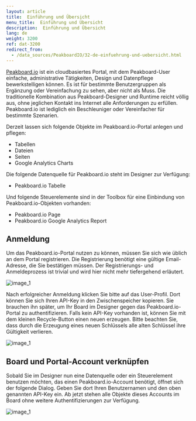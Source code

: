 ```yaml
---
layout: article
title:  Einführung und Übersicht
menu_title:  Einführung und Übersicht
description:  Einführung und Übersicht
lang: de
weight: 3200
ref: dat-3200
redirect_from:
  - /data_sources/PeakboardIO/32-de-einfuehrung-und-uebersicht.html
---
```

[Peakboard.io](http://peakboard.io/) ist ein cloudbasiertes Portal, mit dem Peakboard-User einfache, administrative Tätigkeiten, Design und Datenpflege bewerkstelligen können. Es ist für bestimmte Benutzergruppen als Ergänzung oder Vereinfachung zu sehen, aber nicht als Muss. Die traditionelle Kombination aus Peakboard-Designer und Runtime reicht völlig aus, ohne jeglichen Kontakt ins Internet alle Anforderungen zu erfüllen. Peakboard.io ist lediglich ein Beschleuniger oder Vereinfacher für bestimmte Szenarien.

Derzeit lassen sich folgende Objekte im Peakboard.io-Portal anlegen und pflegen:

* Tabellen
* Dateien
* Seiten
* Google Analytics Charts

Die folgende Datenquelle für Peakboard.io steht im Designer zur Verfügung:

 * Peakboard.io Tabelle

Und folgende Steuerelemente sind in der Toolbox für eine Einbindung von Peakboard.io-Objekten vorhanden:

* Peakboard.io Page
* Peakboard.io Google Analytics Report

## Anmeldung

Um das Peakboard.io-Portal nutzen zu können, müssen Sie sich wie üblich an dem Portal registrieren. Die Registrierung benötigt eine gültige Email-Adresse, die Sie bestätigen müssen. Der Registrierungs- und Anmeldeprozess ist trivial und wird hier nicht mehr tiefergehend erläutert.


![image_1](/assets/images/peakboard-io/intro/peakboardio_01.png)

Nach erfolgreicher Anmeldung klicken Sie bitte auf das User-Profil. Dort können Sie sich Ihren API-Key in den Zwischenspeicher kopieren. Sie brauchen ihn später, um Ihr Board im Designer gegen das Peakboard.io-Portal zu authentifizieren. Falls kein API-Key vorhanden ist, können Sie mit dem kleinen Recycle-Button einen neuen erzeugen. Bitte beachten Sie, dass durch die Erzeugung eines neuen Schlüssels alle alten Schlüssel ihre Gültigkeit verlieren.



![image_1](/assets/images/peakboard-io/intro/peakboardio_02.png)

## Board und Portal-Account verknüpfen

Sobald Sie im Designer nun eine Datenquelle oder ein Steuerelement benutzen möchten, das einen Peakboard.io-Account benötigt, öffnet sich der folgende Dialog. Geben Sie dort Ihren Benutzernamen und den oben genannten API-Key ein. Ab jetzt stehen alle Objekte dieses Accounts im Board ohne weitere Authentifizierungen zur Verfügung.

![image_1](/assets/images/peakboard-io/intro/peakboardio_03.png)
